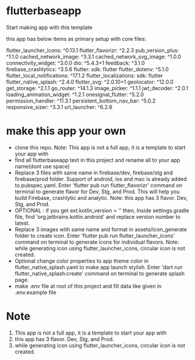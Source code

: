 # flutterbaseapp

Start making app with this template

this app has below items as primary setup with core files:

flutter_launcher_icons: ^0.13.1
flutter_flavorizr: ^2.2.3
pub_version_plus: ^1.1.0
cached_network_image: ^3.3.1
cached_network_svg_image: ^1.0.0
connectivity_widget: ^3.0.0
dio: ^5.4.3+1
feedback: ^3.1.0
firebase_crashlytics: ^3.5.6
flutter:
sdk: flutter
flutter_dotenv: ^5.1.0
flutter_local_notifications: ^17.1.2
flutter_localizations:
sdk: flutter
flutter_native_splash: ^2.4.0
flutter_svg: ^2.0.10+1
geolocator: ^12.0.0
get_storage: ^2.1.1
go_router: ^14.1.3
image_picker: ^1.1.1
jwt_decoder: ^2.0.1
loading_animation_widget: ^1.2.1
onesignal_flutter: ^5.2.0
permission_handler: ^11.3.1
persistent_bottom_nav_bar: ^5.0.2
responsive_sizer: ^3.3.1
url_launcher: ^6.2.6

# make this app your own

- clone this repo. Note: This app is not a full app, it is a template to start your app with
- find all flutterbaseapp text in this project and rename all to your app name(dont use space)
- Replace 3 files with same name in firebase/dev, firebase/stg and firebase/prod folder. Support of android, ios and mac is already added to pubspec.yaml. Enter 'flutter pub run flutter_flavorizr' command on terminal to generate flavor for Dev, Stg, and Prod. This will help you build Firebase, crashlytic and analytic. Note: this app has 3 flavor. Dev, Stg, and Prod.
- OPTIONAL : if you get ext.kotlin_version = '<latest-version>' then, Inside settings.gradle file, find 'org.jetbrains.kotlin.android' and replace version number to latest.
- Replace 3 images with same name and format in assets/icon_generate folder to create icon. Enter 'flutter pub run flutter_launcher_icons' command on terminal to generate icons for individual flavors. Note: while generating icon using flutter_launcher_icons, circular icon is not created.
- Optional change color properties to app theme color in flutter_native_splash.yaml to make app launch stylish. Enter 'dart run flutter_native_splash:create' command on terminal to generate splash page.
- make .env file at root of this project and fill data like given in .env.example file

# Note

1. This app is not a full app, it is a template to start your app with
2. this app has 3 flavor. Dev, Stg, and Prod.
3. while generating icon using flutter_launcher_icons, circular icon is not created.
